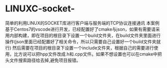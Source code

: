 # LINUXC-socket-
简单的利用LINUX的SOCKET库进行客户端与服务端的TCP协议连接通讯
本案例基于Centos7的vscode进行开发，已经配置好了cmake与json，如果有需要请采用内部构建，即在项目的根目录下设置一个build文件夹，在build文件夹里面进行操作(json里面已经配置好了相关命令，所以只需要自己设置好一个build文件夹就行)
然后需要在项目的根目录下设置一个include文件夹，根据自己的需要进行使用，比方说可以把hpp文件改成.h和.cpp文件。如果不想设置也可以在cmake中把头文件搜索路径给去掉,避免项目报错。
